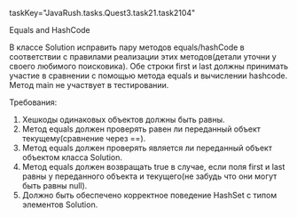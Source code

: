 taskKey="JavaRush.tasks.Quest3.task21.task2104"

Equals and HashCode

В классе Solution исправить пару методов equals/hashCode в соответствии с правилами реализации этих методов(детали уточни у своего любимого поисковика).
Обе строки first и last должны принимать участие в сравнении с помощью метода equals и вычислении hashcode.
Метод main не участвует в тестировании.


Требования:
1.	Хешкоды одинаковых объектов должны быть равны.
2.	Метод equals должен проверять равен ли переданный объект текущему(сравнение через ==).
3.	Метод equals должен проверять является ли переданный объект объектом класса Solution.
4.	Метод equals должен возвращать true в случае, если поля first и last равны у переданного объекта и текущего(не забудь что они могут быть равны null).
5.	Должно быть обеспечено корректное поведение HashSet с типом элементов Solution.


